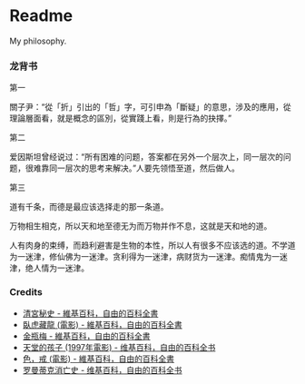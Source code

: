 # Readme
My philosophy.

### 龙背书

第一

關子尹：“從「折」引出的「哲」字，可引申為「斷疑」的意思，涉及的應用，從理論層面看，就是概念的區別，從實踐上看，則是行為的抉擇。”

第二

爱因斯坦曾经说过：“所有困难的问题，答案都在另外一个层次上，同一层次的问题，很难靠同一层次的思考来解决。”人要先领悟至道，然后做人。

第三

道有千条，而德是最应该选择走的那一条道。

万物相生相克，所以天和地至德无为而万物并作不息，这就是天和地的道。

人有肉身的束缚，而趋利避害是生物的本性，所以人有很多不应该选的道。不学道为一迷津，修仙佛为一迷津。贪利得为一迷津，病财货为一迷津。痴情鬼为一迷津，绝人情为一迷津。

### Credits
- [清宮秘史 - 維基百科，自由的百科全書](https://zh.wikipedia.org/zh-hk/清宫秘史)
- [臥虎藏龍 (電影) - 維基百科，自由的百科全書](https://zh.wikipedia.org/zh-tw/臥虎藏龍_(電影))
- [金瓶梅 - 維基百科，自由的百科全書](https://zh.wikipedia.org/zh-hk/金瓶梅)
- [天堂的孩子 (1997年電影) - 维基百科，自由的百科全书](https://zh.wikipedia.org/zh-cn/天堂的孩子_(1997年電影))
- [色，戒 (電影) - 維基百科，自由的百科全書](https://zh.wikipedia.org/zh-tw/色，戒_(電影))
- [罗曼蒂克消亡史 - 维基百科，自由的百科全书](https://zh.wikipedia.org/zh-cn/罗曼蒂克消亡史)
